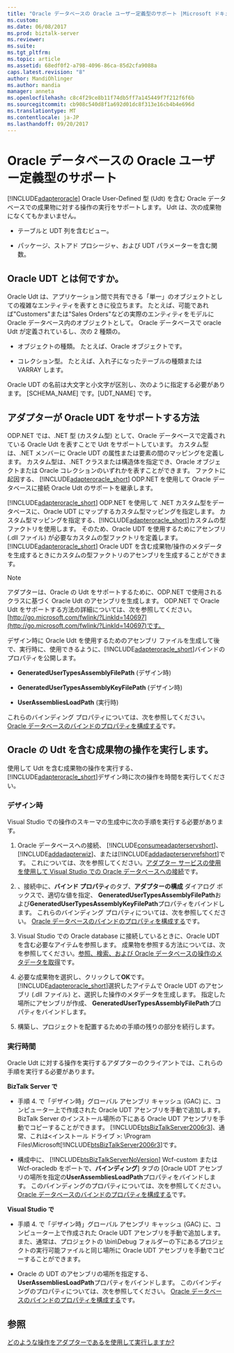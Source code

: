 ```yaml
---
title: "Oracle データベースの Oracle ユーザー定義型のサポート |Microsoft ドキュメント"
ms.custom: 
ms.date: 06/08/2017
ms.prod: biztalk-server
ms.reviewer: 
ms.suite: 
ms.tgt_pltfrm: 
ms.topic: article
ms.assetid: 68edf0f2-a798-4096-86ca-85d2cfa9088a
caps.latest.revision: "8"
author: MandiOhlinger
ms.author: mandia
manager: anneta
ms.openlocfilehash: c8c4f29ce8b11f74db5ff7a145449f7f212f6f6b
ms.sourcegitcommit: cb908c540d8f1a692d01dc8f313e16cb4b4e696d
ms.translationtype: MT
ms.contentlocale: ja-JP
ms.lasthandoff: 09/20/2017
---
```

# <a name="support-for-oracle-user-defined-types-in-oracle-database"></a>Oracle データベースの Oracle ユーザー定義型のサポート
[!INCLUDE[adapteroracle](../../includes/adapteroracle-md.md)] Oracle User-Defined 型 (Udt) を含む Oracle データベースでの成果物に対する操作の実行をサポートします。 Udt は、次の成果物になくてもかまいません。  
  
-   テーブルと UDT 列を含むビュー。  
  
-   パッケージ、ストアド プロシージャ、および UDT パラメーターを含む関数。  
  
## <a name="what-is-an-oracle-udt"></a>Oracle UDT とは何ですか。  
 Oracle Udt は、アプリケーション間で共有できる「単一」のオブジェクトとしての複雑なエンティティを表すときに役立ちます。 たとえば、可能であれば"Customers"または"Sales Orders"などの実際のエンティティをモデルに Oracle データベース内のオブジェクトとして。 Oracle データベースで oracle Udt が定義されているし、次の 2 種類の。  
  
-   オブジェクトの種類。 たとえば、Oracle オブジェクトです。  
  
-   コレクション型。 たとえば、入れ子になったテーブルの種類または VARRAY します。  
  
 Oracle UDT の名前は大文字と小文字が区別し、次のように指定する必要があります。 [SCHEMA_NAME] です。[UDT_NAME] です。  
  
## <a name="how-does-the-adapter-support-oracle-udt"></a>アダプターが Oracle UDT をサポートする方法  
 ODP.NET では、.NET 型 (カスタム型) として、Oracle データベースで定義されている Oracle Udt を表すことで Udt をサポートしています。 カスタム型は、.NET メンバーに Oracle UDT の属性または要素の間のマッピングを定義します。 カスタム型は、.NET クラスまたは構造体を指定でき、Oracle オブジェクトまたは Oracle コレクションのいずれかを表すことができます。  ファクトに起因する、 [!INCLUDE[adapteroracle_short](../../includes/adapteroracle-short-md.md)] ODP.NET を使用して Oracle データベースに接続 Oracle Udt のサポートを継承します。  
  
 [!INCLUDE[adapteroracle_short](../../includes/adapteroracle-short-md.md)] ODP.NET を使用して .NET カスタム型をデータベースに、Oracle UDT にマップするカスタム型マッピングを指定します。 カスタム型マッピングを指定する、[!INCLUDE[adapteroracle_short](../../includes/adapteroracle-short-md.md)]カスタムの型ファクトリを使用します。 そのため、Oracle UDT を使用するためにアセンブリ (.dll ファイル) が必要なカスタムの型ファクトリを定義します。 [!INCLUDE[adapteroracle_short](../../includes/adapteroracle-short-md.md)] Oracle UDT を含む成果物/操作のメタデータを生成するときにカスタムの型ファクトリのアセンブリを生成することができます。  
  
> [!NOTE]
>  アダプターは、Oracle の Udt をサポートするために、ODP.NET で使用されるクラスに基づく Oracle Udt のアセンブリを生成します。 ODP.NET で Oracle Udt をサポートする方法の詳細については、次を参照してください。 [http://go.microsoft.com/fwlink/?LinkId=140697](http://go.microsoft.com/fwlink/?LinkId=140697)です。  
  
 デザイン時に Oracle Udt を使用するためのアセンブリ ファイルを生成して後で、実行時に、使用できるように、[!INCLUDE[adapteroracle_short](../../includes/adapteroracle-short-md.md)]バインドのプロパティを公開します。  
  
-   **GeneratedUserTypesAssemblyFilePath** (デザイン時)  
  
-   **GeneratedUserTypesAssemblyKeyFilePath** (デザイン時)  
  
-   **UserAssembliesLoadPath** (実行時)  
  
 これらのバインディング プロパティについては、次を参照してください。 [Oracle データベースのバインドのプロパティを構成する](../../adapters-and-accelerators/adapter-oracle-database/configure-the-binding-properties-for-oracle-database.md)です。  
  
## <a name="performing-operations-on-artifacts-containing-oracle-udts"></a>Oracle の Udt を含む成果物の操作を実行します。  
 使用して Udt を含む成果物の操作を実行する、[!INCLUDE[adapteroracle_short](../../includes/adapteroracle-short-md.md)]デザイン時に次の操作を時間を実行してください。  
  
### <a name="design-time"></a>デザイン時  
 Visual Studio での操作のスキーマの生成中に次の手順を実行する必要があります。  
  
1.  Oracle データベースへの接続、 [!INCLUDE[consumeadapterservshort](../../includes/consumeadapterservshort-md.md)]、 [!INCLUDE[addadapterwiz](../../includes/addadapterwiz-md.md)]、または[!INCLUDE[addadapterservrefshort](../../includes/addadapterservrefshort-md.md)]です。 これについては、次を参照してください。[アダプター サービスの使用を使用して Visual Studio での Oracle データベースへの接続](../../adapters-and-accelerators/adapter-oracle-database/connect-to-oracle-database-in-visual-studio-using-the-consume-adapter-service.md)です。  
  
2.  、接続中に、**バインド プロパティ**のタブ、**アダプターの構成** ダイアログ ボックスで、適切な値を指定、 **GeneratedUserTypesAssemblyFilePath**および**GeneratedUserTypesAssemblyKeyFilePath**プロパティをバインドします。 これらのバインディング プロパティについては、次を参照してください。 [Oracle データベースのバインドのプロパティを構成する](../../adapters-and-accelerators/adapter-oracle-database/configure-the-binding-properties-for-oracle-database.md)です。  
  
3.  Visual Studio での Oracle database に接続しているときに、Oracle UDT を含む必要なアイテムを参照します。 成果物を参照する方法については、次を参照してください。[参照、検索、および Oracle データベースの操作のメタデータを取得](../../adapters-and-accelerators/adapter-oracle-database/browse-search-and-get-metadata-for-oracle-database-operations.md)です。  
  
4.  必要な成果物を選択し、クリックして**OK**です。 [!INCLUDE[adapteroracle_short](../../includes/adapteroracle-short-md.md)]選択したアイテムで Oracle UDT のアセンブリ (.dll ファイル) と、選択した操作のメタデータを生成します。 指定した場所にアセンブリが作成、 **GeneratedUserTypesAssemblyFilePath**プロパティをバインドします。  
  
5.  構築し、プロジェクトを配置するための手順の残りの部分を続行します。  
  
### <a name="run-time"></a>実行時間  
 Oracle Udt に対する操作を実行するアダプターのクライアントでは、これらの手順を実行する必要があります。  
  
 **BizTalk Server で**  
  
-   手順 4. で「デザイン時」グローバル アセンブリ キャッシュ (GAC) に、コンピューター上で作成された Oracle UDT アセンブリを手動で追加します。 BizTalk Server のインストール場所の下にある Oracle UDT アセンブリを手動でコピーすることができます。 [!INCLUDE[btsBizTalkServer2006r3](../../includes/btsbiztalkserver2006r3-md.md)]、通常、これは\<インストール ドライブ >: \Program Files\Microsoft[!INCLUDE[btsBizTalkServer2006r3](../../includes/btsbiztalkserver2006r3-md.md)]です。  
  
-   構成中に、 [!INCLUDE[btsBizTalkServerNoVersion](../../includes/btsbiztalkservernoversion-md.md)] Wcf-custom または Wcf-oracledb をポートで、**バインディング**] タブの [Oracle UDT アセンブリの場所を指定の**UserAssembliesLoadPath**プロパティをバインドします。 このバインディングのプロパティについては、次を参照してください。 [Oracle データベースのバインドのプロパティを構成する](../../adapters-and-accelerators/adapter-oracle-database/configure-the-binding-properties-for-oracle-database.md)です。  
  
 **Visual Studio で**  
  
-   手順 4. で「デザイン時」グローバル アセンブリ キャッシュ (GAC) に、コンピューター上で作成された Oracle UDT アセンブリを手動で追加します。 また、通常は、プロジェクトの \bin\Debug フォルダーの下にあるプロジェクトの実行可能ファイルと同じ場所に Oracle UDT アセンブリを手動でコピーすることができます。  
  
-   Oracle の UDT のアセンブリの場所を指定する、 **UserAssembliesLoadPath**プロパティをバインドします。 このバインディングのプロパティについては、次を参照してください。 [Oracle データベースのバインドのプロパティを構成する](../../adapters-and-accelerators/adapter-oracle-database/configure-the-binding-properties-for-oracle-database.md)です。  
  
## <a name="see-also"></a>参照  
 [どのような操作をアダプターであるを使用して実行しますか?](https://msdn.microsoft.com/library/cc185219(v=bts.10).aspx)